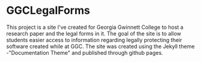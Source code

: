 # GGCLegalForms
This project is a site I've created for Georgia Gwinnett College to host a research paper and the legal forms in it. The goal of the site is to allow students easier access to information regarding legally protecting their software created while at GGC. The site was created using the Jekyll theme -"Documentation Theme" and published through github pages.
